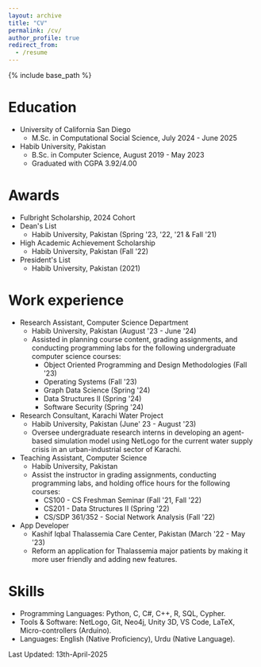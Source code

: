 ```yaml
---
layout: archive
title: "CV"
permalink: /cv/
author_profile: true
redirect_from:
  - /resume
---
```


{% include base_path %}

Education
======
* University of California San Diego
  * M.Sc. in Computational Social Science, July 2024 - June 2025
* Habib University, Pakistan
  * B.Sc. in Computer Science, August 2019 - May 2023
  * Graduated with CGPA 3.92/4.00

Awards
======
* Fulbright Scholarship, 2024 Cohort
* Dean's List
  * Habib University, Pakistan (Spring '23, '22, '21 & Fall '21)
* High Academic Achievement Scholarship
  * Habib University, Pakistan (Fall '22)
* President's List
  * Habib University, Pakistan (2021)

Work experience
======
* Research Assistant, Computer Science Department
  * Habib University, Pakistan (August '23 - June '24)
  * Assisted in planning course content, grading assignments, and conducting programming labs for the following undergraduate computer science courses:
    * Object Oriented Programming and Design Methodologies (Fall '23)
    * Operating Systems (Fall '23)
    * Graph Data Science (Spring '24)
    * Data Structures II (Spring '24)
    * Software Security (Spring '24)
* Research Consultant, Karachi Water Project
  * Habib University, Pakistan (June' 23 - August '23)
  * Oversee undergraduate research interns in developing an agent-based simulation model using NetLogo for the current water supply crisis in an urban-industrial sector of Karachi.
* Teaching Assistant, Computer Science
  * Habib University, Pakistan
  * Assist the instructor in grading assignments, conducting programming labs, and holding office hours for the following courses:
    * CS100 - CS Freshman Seminar (Fall '21, Fall '22)
    * CS201 - Data Structures II (Spring '22)
    * CS/SDP 361/352 - Social Network Analysis (Fall '22)
* App Developer
  * Kashif Iqbal Thalassemia Care Center, Pakistan (March '22 - May '23)
  * Reform an application for Thalassemia major patients by making it more user friendly and adding new features.

Skills
======
* Programming Languages: Python, C, C#, C++, R, SQL, Cypher.
* Tools & Software: NetLogo, Git, Neo4j, Unity 3D, VS Code, LaTeX, Micro-controllers (Arduino).
* Languages: English (Native Proficiency), Urdu (Native Language).



Last Updated: 13th-April-2025
